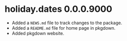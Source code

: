 # holiday.dates 0.0.0.9000

* Added a `NEWS.md` file to track changes to the package.
* Added a `README.md` file for home page in pkgdown.
* Added pkgdown website.
